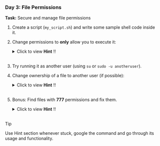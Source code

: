 ### **Day 3: File Permissions**
**Task:** Secure and manage file permissions
1. Create a script (`my_script.sh`) and write some sample shell code inside it.
2. Change permissions to **only** allow you to execute it:
    <details>
    <summary>Click to view <strong>Hint</strong> !! </summary>

      ```bash
      chmod 700 my_script.sh
      ```
   </details>
    </br>
3. Try running it as another user (using `su` or `sudo -u anotheruser`).
4. Change ownership of a file to another user (if possible):
    <details>
    <summary>Click to view <strong>Hint</strong> !! </summary>

      ```bash
      sudo chown anotheruser:anothergroup my_script.sh
      ```
    </details>
    </br>
5. Bonus: Find files with **777** permissions and fix them.
    <details>
    <summary>Click to view <strong>Hint</strong> !! </summary>

      ```bash
      find /home -type f -perm 0777 -exec chmod 644 {} \;
      ```
    </details>
    </br>

> [!TIP]
> Use Hint section whenever stuck, google the command and go through its usage and functionality.
